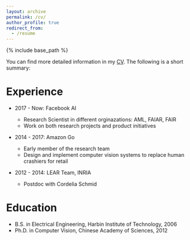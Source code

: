 ```yaml
---
layout: archive
permalink: /cv/
author_profile: true
redirect_from:
  - /resume
---
```


{% include base_path %}

You can find more detailed information in my [CV](Heng_Wang_CV.pdf). The following is a short summary:

Experience
======
* 2017 - Now: Facebook AI
  * Research Scientist in different orginazations: AML, FAIAR, FAIR
  * Work on both research projects and product initiatives

* 2014 - 2017: Amazon Go
  * Early member of the research team
  * Design and implement computer vision systems to replace human crashiers for retail

* 2012 - 2014: LEAR Team, INRIA  
  * Postdoc with Cordelia Schmid
  
Education
======
* B.S. in Electrical Engineering, Harbin Institute of Technology, 2006
* Ph.D. in Computer Vision, Chinese Academy of Sciences, 2012

